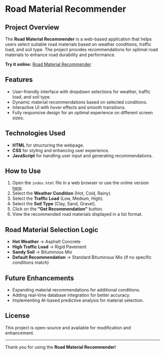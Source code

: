 # Road Material Recommender

## Project Overview
The **Road Material Recommender** is a web-based application that helps users select suitable road materials based on weather conditions, traffic load, and soil type. The project provides recommendations for optimal road materials to enhance road durability and performance.  

**Try it online:** [Road Material Recommender](https://material-pridiction.vercel.app/)

## Features
- User-friendly interface with dropdown selections for weather, traffic load, and soil type.  
- Dynamic material recommendations based on selected conditions.  
- Interactive UI with hover effects and smooth transitions.  
- Fully responsive design for an optimal experience on different screen sizes.  

## Technologies Used
- **HTML** for structuring the webpage.  
- **CSS** for styling and enhancing user experience.  
- **JavaScript** for handling user input and generating recommendations.  

## How to Use
1. Open the `index.html` file in a web browser or use the online version [here](https://material-pridiction.vercel.app/).  
2. Select the **Weather Condition** (Hot, Cold, Rainy).  
3. Select the **Traffic Load** (Low, Medium, High).  
4. Select the **Soil Type** (Clay, Sand, Gravel).  
5. Click on the **"Get Recommendation"** button.  
6. View the recommended road materials displayed in a list format.  

## Road Material Selection Logic
- **Hot Weather** → Asphalt Concrete  
- **High Traffic Load** → Rigid Pavement  
- **Sandy Soil** → Bituminous Mix  
- **Default Recommendation** → Standard Bituminous Mix (if no specific conditions match)  

## Future Enhancements
- Expanding material recommendations for additional conditions.  
- Adding real-time database integration for better accuracy.  
- Implementing AI-based predictive analysis for material selection.  

## License
This project is open-source and available for modification and enhancement.  

---

Thank you for using the **Road Material Recommender**!  
